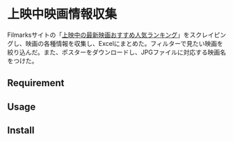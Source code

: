 上映中映画情報収集
====
Filmarksサイトの「[上映中の最新映画おすすめ人気ランキング](https://filmarks.com/list/now)」をスクレイピングし、映画の各種情報を収集し、Excelにまとめた。フィルターで見たい映画を絞り込んだ。また、ポスターをダウンロードし、JPGファイルに対応する映画名をつけた。

## Requirement

## Usage

## Install

